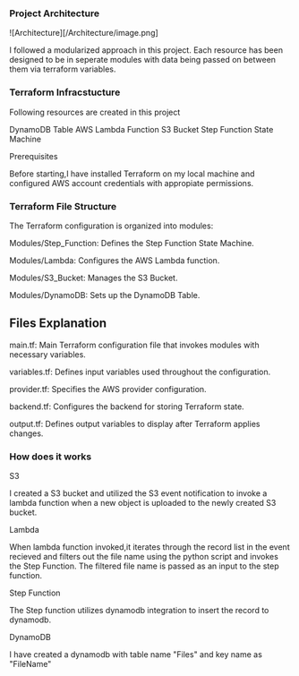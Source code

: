 ### Project Architecture

![Architecture][/Architecture/image.png] 

I followed a modularized approach in this project. Each resource has been designed to be in seperate modules with data being passed on between them via terraform variables.


### Terraform Infracstucture

Following resources are created in this project

DynamoDB Table
AWS Lambda Function
S3 Bucket
Step Function State Machine

Prerequisites

Before starting,I have installed Terraform on my local machine and configured AWS account credentials with appropiate permissions.

### Terraform File Structure

The Terraform configuration is organized into modules:

Modules/Step_Function: Defines the Step Function State Machine.

Modules/Lambda: Configures the AWS Lambda function.

Modules/S3_Bucket: Manages the S3 Bucket.

Modules/DynamoDB: Sets up the DynamoDB Table.


## Files Explanation

main.tf: Main Terraform configuration file that invokes modules with necessary variables.

variables.tf: Defines input variables used throughout the configuration.

provider.tf: Specifies the AWS provider configuration.

backend.tf: Configures the backend for storing Terraform state.

output.tf: Defines output variables to display after Terraform applies changes.

### How does it works

S3

I created a S3 bucket and utilized the S3 event notification to invoke a lambda function when a new object is uploaded to the newly created S3 bucket.

Lambda

When lambda function invoked,it iterates through the record list in the event recieved and filters out the file name using the python script and invokes the Step Function. The filtered file name is passed as an input to the step function.

Step Function

The Step function utilizes dynamodb integration to insert the record to dynamodb.

DynamoDB

I have created a dynamodb with table name "Files" and key name as "FileName"



[def]: image.png
